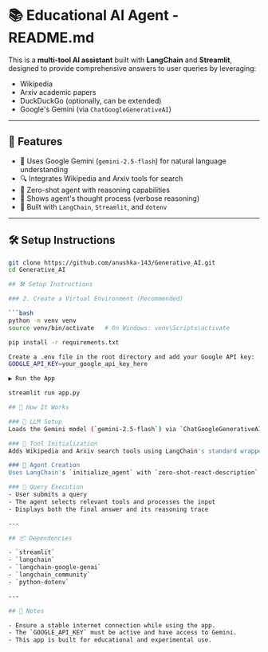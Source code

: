 # 📚 Educational AI Agent - README.md

This is a **multi-tool AI assistant** built with **LangChain** and **Streamlit**, designed to provide comprehensive answers to user queries by leveraging:
- Wikipedia
- Arxiv academic papers
- DuckDuckGo (optionally, can be extended)
- Google's Gemini (via `ChatGoogleGenerativeAI`)

---

## 🚀 Features

- 🤖 Uses Google Gemini (`gemini-2.5-flash`) for natural language understanding
- 🔍 Integrates Wikipedia and Arxiv tools for search
- 🧠 Zero-shot agent with reasoning capabilities
- 🧾 Shows agent's thought process (verbose reasoning)
- 🧱 Built with `LangChain`, `Streamlit`, and `dotenv`

---

## 🛠️ Setup Instructions

```bash
git clone https://github.com/anushka-143/Generative_AI.git
cd Generative_AI

## 🛠️ Setup Instructions

### 2. Create a Virtual Environment (Recommended)

```bash
python -m venv venv
source venv/bin/activate   # On Windows: venv\Scripts\activate

pip install -r requirements.txt

Create a .env file in the root directory and add your Google API key:
GOOGLE_API_KEY=your_google_api_key_here

▶️ Run the App

streamlit run app.py

## 🧠 How It Works

### 🔹 LLM Setup
Loads the Gemini model (`gemini-2.5-flash`) via `ChatGoogleGenerativeAI`.

### 🔹 Tool Initialization
Adds Wikipedia and Arxiv search tools using LangChain's standard wrappers.

### 🔹 Agent Creation
Uses LangChain's `initialize_agent` with `zero-shot-react-description` and verbose mode for detailed reasoning.

### 🔹 Query Execution
- User submits a query  
- The agent selects relevant tools and processes the input  
- Displays both the final answer and its reasoning trace

---

## 📦 Dependencies

- `streamlit`  
- `langchain`  
- `langchain-google-genai`  
- `langchain_community`  
- `python-dotenv`

---

## 📌 Notes

- Ensure a stable internet connection while using the app.  
- The `GOOGLE_API_KEY` must be active and have access to Gemini.  
- This app is built for educational and experimental use.
